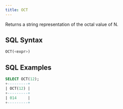 ```yaml
---
title: OCT
---
```


Returns a string representation of the octal value of N.

## SQL Syntax

```sql
OCT(<expr>)
```

## SQL Examples

```sql
SELECT OCT(12);
+---------+
| OCT(12) |
+---------+
| 014     |
+---------+
```


